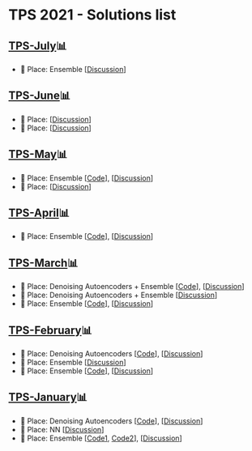 # TPS 2021 - Solutions list

## [**TPS-July**](https://www.kaggle.com/c/tabular-playground-series-jul-2021)📊
- 🥇 Place: Ensemble [[Discussion](https://www.kaggle.com/c/tabular-playground-series-jul-2021/discussion/256486)]

## [**TPS-June**](https://www.kaggle.com/c/tabular-playground-series-jun-2021)📊
- 🥇 Place: [[Discussion](https://www.kaggle.com/c/tabular-playground-series-jun-2021/discussion/250046)]
- 🥈 Place: [[Discussion](https://www.kaggle.com/c/tabular-playground-series-jun-2021/discussion/250060)]

## [**TPS-May**](https://www.kaggle.com/c/tabular-playground-series-may-2021)📊
- 🥇 Place: Ensemble [[Code](https://colab.research.google.com/gist/academicsuspect/0aac7bd6e506f5f70295bfc9a3dc2250/tabular-may-baseline.ipynb?authuser=1#scrollTo=LtC_S97E8ep_)], [[Discussion](https://www.kaggle.com/c/tabular-playground-series-may-2021/discussion/243054)]
- 🥉 Place: [[Discussion](https://www.kaggle.com/c/tabular-playground-series-may-2021/discussion/243093)]

## [**TPS-April**](https://www.kaggle.com/c/tabular-playground-series-apr-2021)📊
- 🥇 Place: Ensemble [[Code](https://www.kaggle.com/jiangtt/tps-apr-2021-pseudo-labeling-voting-ensemble)], [[Discussion](https://www.kaggle.com/c/tabular-playground-series-apr-2021/discussion/235739)]

## [**TPS-March**](https://www.kaggle.com/c/tabular-playground-series-mar-2021)📊
- 🥇 Place: Denoising Autoencoders + Ensemble [[Code](https://www.kaggle.com/davidedwards1/tabularmarch21-dae-starter)], [[Discussion](https://www.kaggle.com/c/tabular-playground-series-mar-2021/discussion/229833)]
- 🥈 Place: Denoising Autoencoders + Ensemble [[Discussion](https://www.kaggle.com/c/tabular-playground-series-mar-2021/discussion/229868)]
- 🥉 Place: Ensemble [[Code](https://www.kaggle.com/hiro5299834/3rd-tps-mar-2021-stacking)], [[Discussion](https://www.kaggle.com/c/tabular-playground-series-mar-2021/discussion/230101)]

## [**TPS-February**](https://www.kaggle.com/c/tabular-playground-series-feb-2021)📊
- 🥇 Place: Denoising Autoencoders [[Code](https://github.com/ryancheunggit/Denoise-Transformer-AutoEncoder)], [[Discussion](https://www.kaggle.com/c/tabular-playground-series-feb-2021/discussion/222745)]
- 🥈 Place: Ensemble [[Discussion](https://www.kaggle.com/c/tabular-playground-series-feb-2021/discussion/222762)]
- 🥉 Place: Ensemble [[Code](https://www.kaggle.com/kntyshd/3rd-place-solution-ensembling-gbdts)], [[Discussion](https://www.kaggle.com/c/tabular-playground-series-feb-2021/discussion/223455)]

## [**TPS-January**](https://www.kaggle.com/c/tabular-playground-series-jan-2021)📊
- 🥇 Place: Denoising Autoencoders [[Code](https://www.kaggle.com/springmanndaniel/1st-place-turn-your-data-into-daeta)], [[Discussion](https://www.kaggle.com/c/tabular-playground-series-jan-2021/discussion/216037)]
- 🥈 Place: NN [[Discussion](https://www.kaggle.com/c/tabular-playground-series-jan-2021/discussion/216070)]
- 🥉 Place: Ensemble [[Code1](https://www.kaggle.com/fatihozturk/nn-with-embedding-part-of-3rd-place-solution?scriptVersionId=53252723), [Code2](https://www.kaggle.com/fatihozturk/models-stacking-3rd-place-solution?scriptVersionId=53266247)], [[Discussion](https://www.kaggle.com/c/tabular-playground-series-jan-2021/discussion/216087)]
    

